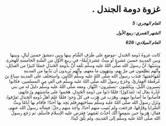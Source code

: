<h1 dir="rtl">غزوة دومة الجندل .</h1>

<h5 dir="rtl">العام الهجري:  5

الشهر القمري: ربيع الأول

العام الميلادي: 626</h5>

<p dir="rtl">كانت غزوةُ دُومةِ الجَندلِ -موضِعٍ على طَرَفِ الشَّامِ بينها وبين دمشقَ خمسَ لَيالٍ، وبينها وبين المدينةِ خمسَ عشرةَ أو سِتَّ عشرةَ لَيلةً- في ربيعٍ الأوَّلِ من السَّنةِ الخامسةِ للهِجرةِ.
وسَبَبُها: أنَّ رسولَ الله صلَّى اللهُ عليه وسلَّم بَلَغه أنَّ بدُومةِ الجَندَلِ جَمعًا كثيرًا من القبائِلِ، وأنَّهم يَظلِمون مَن مرَّ بِهِم، ويَنهَبون ما معهم، وأنَّهم يُريدون أن يَدْنوا من المدينةِ لمُهاجَمَتِها؛ فنَدَب رسولُ الله صلَّى اللهُ عليه وسلَّم النَّاسَ، واستَخلَف على المدينةِ سِباعَ بنَ عُرفُطةَ الغِفاريَّ، وخَرَج رسولُ الله صلَّى اللهُ عليه وسلَّم في ألفٍ مِن المسلمين، فكانوا يَسيرون اللَّيلَ، ويَكمُنون -يَستَتِرون- النَّهارَ، ومعه صلَّى اللهُ عليه وسلَّم دليلٌ له من بني عُذْرةَ يقال له: (مَذكورٌ)؛ فلمَّا دَنَوا من دُومةِ الجَندلِ، هَجَموا على ماشيَتِهِم ورُعاتِهم، فأصابوا ما أصابوا منهم، وهَرَب مَن هَرَب في كلِّ وَجهٍ؛ فلمَّا عَلِمَ أهلُ دُومةِ الجَندَلِ تَفرَّقوا، ونَزَل رسولُ الله صلَّى اللهُ عليه وسلَّم بساحَتِهِم فلم يَجِد بها أحدًا؛ فأقام بها أيامًا وبثَّ السَّرايا وفَرَّقَها، فرَجَعَت ولم تُصِب منهم أحدًا، وأُخِذ منهم رجلٌ؛ فسَأله رسولُ الله عنهم، فقال: هَرَبوا حين سَمِعوا أنَّك أخذْتَ نَعَمَهم؛ فعَرَض عليه الإسلامَ فأسلَمَ، ثم رَجَع رسولُ الله صلَّى اللهُ عليه وسلَّم إلى المَدينةِ، ولم يَلْقَ كَيدًا.</p></br>
